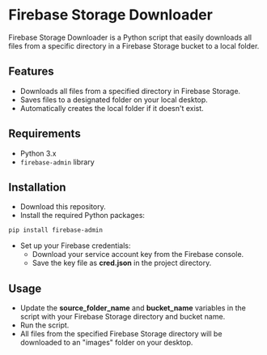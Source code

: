 # Firebase Storage Downloader

Firebase Storage Downloader is a Python script that easily downloads all files from a specific directory in a Firebase Storage bucket to a local folder.

## Features

+ Downloads all files from a specified directory in Firebase Storage.
+ Saves files to a designated folder on your local desktop.
+ Automatically creates the local folder if it doesn't exist.

## Requirements

+ Python 3.x
+ ```firebase-admin``` library

## Installation

+ Download this repository.
+ Install the required Python packages:
```bash
pip install firebase-admin
```
+ Set up your Firebase credentials:
   + Download your service account key from the Firebase console.
   + Save the key file as **cred.json** in the project directory.

## Usage

+ Update the **source_folder_name** and **bucket_name** variables in the script with your Firebase Storage directory and bucket name.
+ Run the script.
+ All files from the specified Firebase Storage directory will be downloaded to an "images" folder on your desktop.
